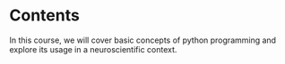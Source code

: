 # Contents

In this course, we will cover basic concepts of python programming and explore
its usage in a neuroscientific context.

```{tableofcontents}
```